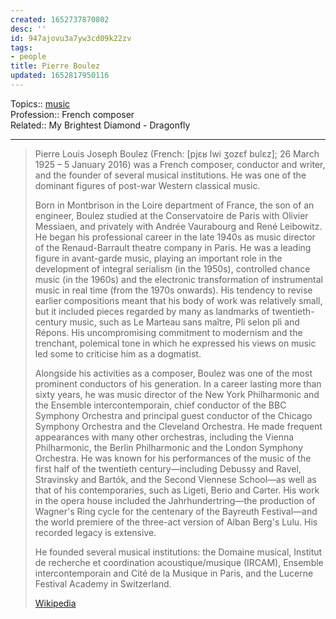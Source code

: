 ```yaml
---
created: 1652737870802
desc: ''
id: 947ajovu3a7yw3cd09k22zv
tags:
- people
title: Pierre Boulez
updated: 1652817950116
---
```

   
Topics::  [music](../../unsorted/music.md)   
Profession:: French composer   
Related:: My Brightest Diamond - Dragonfly   
   
   
---   
   
> Pierre Louis Joseph Boulez (French: [pjɛʁ lwi ʒozεf bulɛz]; 26 March 1925 – 5 January 2016) was a French composer, conductor and writer, and the founder of several musical institutions. He was one of the dominant figures of post-war Western classical music.   
>   
> Born in Montbrison in the Loire department of France, the son of an engineer, Boulez studied at the Conservatoire de Paris with Olivier Messiaen, and privately with Andrée Vaurabourg and René Leibowitz. He began his professional career in the late 1940s as music director of the Renaud-Barrault theatre company in Paris. He was a leading figure in avant-garde music, playing an important role in the development of integral serialism (in the 1950s), controlled chance music (in the 1960s) and the electronic transformation of instrumental music in real time (from the 1970s onwards). His tendency to revise earlier compositions meant that his body of work was relatively small, but it included pieces regarded by many as landmarks of twentieth-century music, such as Le Marteau sans maître, Pli selon pli and Répons. His uncompromising commitment to modernism and the trenchant, polemical tone in which he expressed his views on music led some to criticise him as a dogmatist.   
>   
> Alongside his activities as a composer, Boulez was one of the most prominent conductors of his generation. In a career lasting more than sixty years, he was music director of the New York Philharmonic and the Ensemble intercontemporain, chief conductor of the BBC Symphony Orchestra and principal guest conductor of the Chicago Symphony Orchestra and the Cleveland Orchestra. He made frequent appearances with many other orchestras, including the Vienna Philharmonic, the Berlin Philharmonic and the London Symphony Orchestra. He was known for his performances of the music of the first half of the twentieth century—including Debussy and Ravel, Stravinsky and Bartók, and the Second Viennese School—as well as that of his contemporaries, such as Ligeti, Berio and Carter. His work in the opera house included the Jahrhundertring—the production of Wagner's Ring cycle for the centenary of the Bayreuth Festival—and the world premiere of the three-act version of Alban Berg's Lulu. His recorded legacy is extensive.   
>   
> He founded several musical institutions: the Domaine musical, Institut de recherche et coordination acoustique/musique (IRCAM), Ensemble intercontemporain and Cité de la Musique in Paris, and the Lucerne Festival Academy in Switzerland.   
>   
> [Wikipedia](https://en.wikipedia.org/wiki/Pierre%20Boulez)